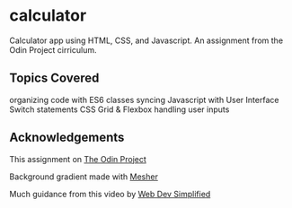 # calculator
Calculator app using HTML, CSS, and Javascript. An assignment from the Odin Project cirriculum. 

## Topics Covered
  organizing code with ES6 classes
  syncing Javascript with User Interface
  Switch statements
  CSS Grid & Flexbox
  handling user inputs

## Acknowledgements
This assignment on [The Odin Project](https://www.theodinproject.com/paths/foundations/courses/foundations/lessons/calculator)

Background gradient made with [Mesher](https://csshero.org/mesher/)

Much guidance from this video by [Web Dev Simplified](https://youtu.be/j59qQ7YWLxw)
